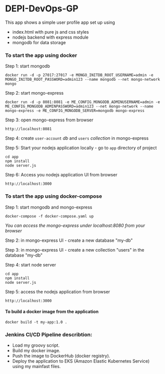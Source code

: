 # DEPI-DevOps-GP

This app shows a simple user profile app set up using 
- index.html with pure js and css styles
- nodejs backend with express module
- mongodb for data storage

### To start the app using docker

Step 1: start mongodb 

    docker run -d -p 27017:27017 -e MONGO_INITDB_ROOT_USERNAME=admin -e MONGO_INITDB_ROOT_PASSWORD=admin123 --name mongodb --net mongo-network mongo

Step 2: start mongo-express
    
    docker run -d -p 8081:8081 -e ME_CONFIG_MONGODB_ADMINUSERNAME=admin -e ME_CONFIG_MONGODB_ADMINPASSWORD=admin123 --net mongo-network --name mongo-express -e ME_CONFIG_MONGODB_SERVER=mongodb mongo-express   

Step 3: open mongo-express from browser

    http://localhost:8081

Step 4: create `user-account` _db_ and `users` _collection_ in mongo-express

Step 5: Start your nodejs application locally - go to `app` directory of project 

    cd app
    npm install 
    node server.js
    
Step 6: Access you nodejs application UI from browser

    http://localhost:3000


### To start the app using docker-compose

Step 1: start mongodb and mongo-express

    docker-compose -f docker-compose.yaml up
    
_You can access the mongo-express under localhost:8080 from your browser_
    
Step 2: in mongo-express UI - create a new database "my-db"

Step 3: in mongo-express UI - create a new collection "users" in the database "my-db"       
    
Step 4: start node server 

    cd app
    npm install
    node server.js
    
Step 5: access the nodejs application from browser 

    http://localhost:3000

#### To build a docker image from the application

    docker build -t my-app:1.0 .

### Jenkins CI/CD Pipeline describtion: 
   - Load my groovy script.
   - Build my docker image.
   - Push the image to DockerHub (docker registry).
   - Deploy the application to EKS (Amazon Elastic Kubernetes Service) using my mainfast files.

